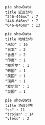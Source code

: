 
```mermaid
pie showData
title 延迟分布
"246-446ms" : 7
"446-646ms" : 7
"646-846ms" : 13
```
```mermaid
pie showData
title 地域分布
"未知" : 16
"日本" : 2
"香港" : 2
"印度" : 1
"塞舌尔" : 1
"韩国" : 1
"美国" : 1
"瑞典" : 1
"爱尔兰" : 1
"英国" : 1
```
```mermaid
pie showData
title 协议分布
"ss" : 11
"trojan" : 14
"vless" : 2
```